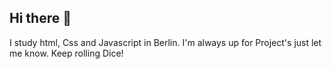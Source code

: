 ## Hi there 👋

I study html, Css and Javascript in Berlin. I'm always up for Project's just let me know.
Keep rolling Dice!
 
